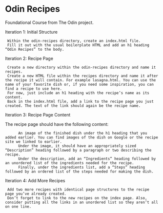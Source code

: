
# Odin Recipes



Foundational Course from The Odin project. 

Iteration 1: Initial Structure
     
     Within the odin-recipes directory, create an index.html file.
     Fill it out with the usual boilerplate HTML and add an h1 heading “Odin Recipes” to the body.

Iteration 2: Recipe Page
     
     Create a new directory within the odin-recipes directory and name it recipes.
     Create a new HTML file within the recipes directory and name it after the recipe it will contain. For example lasagna.html. You can use the name of your favorite dish or, if you need some inspiration, you can find a recipe to use here.
     For now, just include an h1 heading with the recipe’s name as its content.
     Back in the index.html file, add a link to the recipe page you just created. The text of the link should again be the recipe name.

Iteration 3: Recipe Page Content

The recipe page should have the following content:
          
          An image of the finished dish under the h1 heading that you added earlier. You can find images of the dish on Google or the recipe site we linked to earlier.
          Under the image, it should have an appropriately sized “Description” heading followed by a paragraph or two describing the recipe.
          Under the description, add an “Ingredients” heading followed by an unordered list of the ingredients needed for the recipe.
          Finally, under the ingredients list, add a “Steps” heading followed by an ordered list of the steps needed for making the dish.

Iteration 4: Add More Recipes
     
     Add two more recipes with identical page structures to the recipe page you’ve already created.
     Don’t forget to link to the new recipes on the index page. Also, consider putting all the links in an unordered list so they aren’t all on one line.